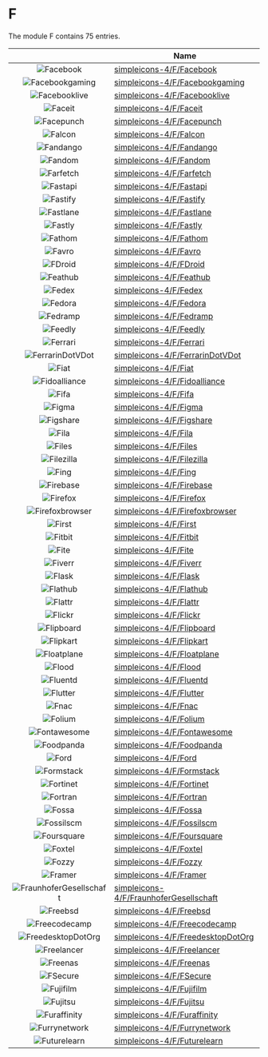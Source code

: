 # F

The module F contains 75 entries.



| |Name|
|:---:|---|
|![Facebook](../simpleicons-4/F/Facebook.element.png)|[simpleicons-4/F/Facebook](../simpleicons-4/F/Facebook.md)
|![Facebookgaming](../simpleicons-4/F/Facebookgaming.element.png)|[simpleicons-4/F/Facebookgaming](../simpleicons-4/F/Facebookgaming.md)
|![Facebooklive](../simpleicons-4/F/Facebooklive.element.png)|[simpleicons-4/F/Facebooklive](../simpleicons-4/F/Facebooklive.md)
|![Faceit](../simpleicons-4/F/Faceit.element.png)|[simpleicons-4/F/Faceit](../simpleicons-4/F/Faceit.md)
|![Facepunch](../simpleicons-4/F/Facepunch.element.png)|[simpleicons-4/F/Facepunch](../simpleicons-4/F/Facepunch.md)
|![Falcon](../simpleicons-4/F/Falcon.element.png)|[simpleicons-4/F/Falcon](../simpleicons-4/F/Falcon.md)
|![Fandango](../simpleicons-4/F/Fandango.element.png)|[simpleicons-4/F/Fandango](../simpleicons-4/F/Fandango.md)
|![Fandom](../simpleicons-4/F/Fandom.element.png)|[simpleicons-4/F/Fandom](../simpleicons-4/F/Fandom.md)
|![Farfetch](../simpleicons-4/F/Farfetch.element.png)|[simpleicons-4/F/Farfetch](../simpleicons-4/F/Farfetch.md)
|![Fastapi](../simpleicons-4/F/Fastapi.element.png)|[simpleicons-4/F/Fastapi](../simpleicons-4/F/Fastapi.md)
|![Fastify](../simpleicons-4/F/Fastify.element.png)|[simpleicons-4/F/Fastify](../simpleicons-4/F/Fastify.md)
|![Fastlane](../simpleicons-4/F/Fastlane.element.png)|[simpleicons-4/F/Fastlane](../simpleicons-4/F/Fastlane.md)
|![Fastly](../simpleicons-4/F/Fastly.element.png)|[simpleicons-4/F/Fastly](../simpleicons-4/F/Fastly.md)
|![Fathom](../simpleicons-4/F/Fathom.element.png)|[simpleicons-4/F/Fathom](../simpleicons-4/F/Fathom.md)
|![Favro](../simpleicons-4/F/Favro.element.png)|[simpleicons-4/F/Favro](../simpleicons-4/F/Favro.md)
|![FDroid](../simpleicons-4/F/FDroid.element.png)|[simpleicons-4/F/FDroid](../simpleicons-4/F/FDroid.md)
|![Feathub](../simpleicons-4/F/Feathub.element.png)|[simpleicons-4/F/Feathub](../simpleicons-4/F/Feathub.md)
|![Fedex](../simpleicons-4/F/Fedex.element.png)|[simpleicons-4/F/Fedex](../simpleicons-4/F/Fedex.md)
|![Fedora](../simpleicons-4/F/Fedora.element.png)|[simpleicons-4/F/Fedora](../simpleicons-4/F/Fedora.md)
|![Fedramp](../simpleicons-4/F/Fedramp.element.png)|[simpleicons-4/F/Fedramp](../simpleicons-4/F/Fedramp.md)
|![Feedly](../simpleicons-4/F/Feedly.element.png)|[simpleicons-4/F/Feedly](../simpleicons-4/F/Feedly.md)
|![Ferrari](../simpleicons-4/F/Ferrari.element.png)|[simpleicons-4/F/Ferrari](../simpleicons-4/F/Ferrari.md)
|![FerrarinDotVDot](../simpleicons-4/F/FerrarinDotVDot.element.png)|[simpleicons-4/F/FerrarinDotVDot](../simpleicons-4/F/FerrarinDotVDot.md)
|![Fiat](../simpleicons-4/F/Fiat.element.png)|[simpleicons-4/F/Fiat](../simpleicons-4/F/Fiat.md)
|![Fidoalliance](../simpleicons-4/F/Fidoalliance.element.png)|[simpleicons-4/F/Fidoalliance](../simpleicons-4/F/Fidoalliance.md)
|![Fifa](../simpleicons-4/F/Fifa.element.png)|[simpleicons-4/F/Fifa](../simpleicons-4/F/Fifa.md)
|![Figma](../simpleicons-4/F/Figma.element.png)|[simpleicons-4/F/Figma](../simpleicons-4/F/Figma.md)
|![Figshare](../simpleicons-4/F/Figshare.element.png)|[simpleicons-4/F/Figshare](../simpleicons-4/F/Figshare.md)
|![Fila](../simpleicons-4/F/Fila.element.png)|[simpleicons-4/F/Fila](../simpleicons-4/F/Fila.md)
|![Files](../simpleicons-4/F/Files.element.png)|[simpleicons-4/F/Files](../simpleicons-4/F/Files.md)
|![Filezilla](../simpleicons-4/F/Filezilla.element.png)|[simpleicons-4/F/Filezilla](../simpleicons-4/F/Filezilla.md)
|![Fing](../simpleicons-4/F/Fing.element.png)|[simpleicons-4/F/Fing](../simpleicons-4/F/Fing.md)
|![Firebase](../simpleicons-4/F/Firebase.element.png)|[simpleicons-4/F/Firebase](../simpleicons-4/F/Firebase.md)
|![Firefox](../simpleicons-4/F/Firefox.element.png)|[simpleicons-4/F/Firefox](../simpleicons-4/F/Firefox.md)
|![Firefoxbrowser](../simpleicons-4/F/Firefoxbrowser.element.png)|[simpleicons-4/F/Firefoxbrowser](../simpleicons-4/F/Firefoxbrowser.md)
|![First](../simpleicons-4/F/First.element.png)|[simpleicons-4/F/First](../simpleicons-4/F/First.md)
|![Fitbit](../simpleicons-4/F/Fitbit.element.png)|[simpleicons-4/F/Fitbit](../simpleicons-4/F/Fitbit.md)
|![Fite](../simpleicons-4/F/Fite.element.png)|[simpleicons-4/F/Fite](../simpleicons-4/F/Fite.md)
|![Fiverr](../simpleicons-4/F/Fiverr.element.png)|[simpleicons-4/F/Fiverr](../simpleicons-4/F/Fiverr.md)
|![Flask](../simpleicons-4/F/Flask.element.png)|[simpleicons-4/F/Flask](../simpleicons-4/F/Flask.md)
|![Flathub](../simpleicons-4/F/Flathub.element.png)|[simpleicons-4/F/Flathub](../simpleicons-4/F/Flathub.md)
|![Flattr](../simpleicons-4/F/Flattr.element.png)|[simpleicons-4/F/Flattr](../simpleicons-4/F/Flattr.md)
|![Flickr](../simpleicons-4/F/Flickr.element.png)|[simpleicons-4/F/Flickr](../simpleicons-4/F/Flickr.md)
|![Flipboard](../simpleicons-4/F/Flipboard.element.png)|[simpleicons-4/F/Flipboard](../simpleicons-4/F/Flipboard.md)
|![Flipkart](../simpleicons-4/F/Flipkart.element.png)|[simpleicons-4/F/Flipkart](../simpleicons-4/F/Flipkart.md)
|![Floatplane](../simpleicons-4/F/Floatplane.element.png)|[simpleicons-4/F/Floatplane](../simpleicons-4/F/Floatplane.md)
|![Flood](../simpleicons-4/F/Flood.element.png)|[simpleicons-4/F/Flood](../simpleicons-4/F/Flood.md)
|![Fluentd](../simpleicons-4/F/Fluentd.element.png)|[simpleicons-4/F/Fluentd](../simpleicons-4/F/Fluentd.md)
|![Flutter](../simpleicons-4/F/Flutter.element.png)|[simpleicons-4/F/Flutter](../simpleicons-4/F/Flutter.md)
|![Fnac](../simpleicons-4/F/Fnac.element.png)|[simpleicons-4/F/Fnac](../simpleicons-4/F/Fnac.md)
|![Folium](../simpleicons-4/F/Folium.element.png)|[simpleicons-4/F/Folium](../simpleicons-4/F/Folium.md)
|![Fontawesome](../simpleicons-4/F/Fontawesome.element.png)|[simpleicons-4/F/Fontawesome](../simpleicons-4/F/Fontawesome.md)
|![Foodpanda](../simpleicons-4/F/Foodpanda.element.png)|[simpleicons-4/F/Foodpanda](../simpleicons-4/F/Foodpanda.md)
|![Ford](../simpleicons-4/F/Ford.element.png)|[simpleicons-4/F/Ford](../simpleicons-4/F/Ford.md)
|![Formstack](../simpleicons-4/F/Formstack.element.png)|[simpleicons-4/F/Formstack](../simpleicons-4/F/Formstack.md)
|![Fortinet](../simpleicons-4/F/Fortinet.element.png)|[simpleicons-4/F/Fortinet](../simpleicons-4/F/Fortinet.md)
|![Fortran](../simpleicons-4/F/Fortran.element.png)|[simpleicons-4/F/Fortran](../simpleicons-4/F/Fortran.md)
|![Fossa](../simpleicons-4/F/Fossa.element.png)|[simpleicons-4/F/Fossa](../simpleicons-4/F/Fossa.md)
|![Fossilscm](../simpleicons-4/F/Fossilscm.element.png)|[simpleicons-4/F/Fossilscm](../simpleicons-4/F/Fossilscm.md)
|![Foursquare](../simpleicons-4/F/Foursquare.element.png)|[simpleicons-4/F/Foursquare](../simpleicons-4/F/Foursquare.md)
|![Foxtel](../simpleicons-4/F/Foxtel.element.png)|[simpleicons-4/F/Foxtel](../simpleicons-4/F/Foxtel.md)
|![Fozzy](../simpleicons-4/F/Fozzy.element.png)|[simpleicons-4/F/Fozzy](../simpleicons-4/F/Fozzy.md)
|![Framer](../simpleicons-4/F/Framer.element.png)|[simpleicons-4/F/Framer](../simpleicons-4/F/Framer.md)
|![FraunhoferGesellschaft](../simpleicons-4/F/FraunhoferGesellschaft.element.png)|[simpleicons-4/F/FraunhoferGesellschaft](../simpleicons-4/F/FraunhoferGesellschaft.md)
|![Freebsd](../simpleicons-4/F/Freebsd.element.png)|[simpleicons-4/F/Freebsd](../simpleicons-4/F/Freebsd.md)
|![Freecodecamp](../simpleicons-4/F/Freecodecamp.element.png)|[simpleicons-4/F/Freecodecamp](../simpleicons-4/F/Freecodecamp.md)
|![FreedesktopDotOrg](../simpleicons-4/F/FreedesktopDotOrg.element.png)|[simpleicons-4/F/FreedesktopDotOrg](../simpleicons-4/F/FreedesktopDotOrg.md)
|![Freelancer](../simpleicons-4/F/Freelancer.element.png)|[simpleicons-4/F/Freelancer](../simpleicons-4/F/Freelancer.md)
|![Freenas](../simpleicons-4/F/Freenas.element.png)|[simpleicons-4/F/Freenas](../simpleicons-4/F/Freenas.md)
|![FSecure](../simpleicons-4/F/FSecure.element.png)|[simpleicons-4/F/FSecure](../simpleicons-4/F/FSecure.md)
|![Fujifilm](../simpleicons-4/F/Fujifilm.element.png)|[simpleicons-4/F/Fujifilm](../simpleicons-4/F/Fujifilm.md)
|![Fujitsu](../simpleicons-4/F/Fujitsu.element.png)|[simpleicons-4/F/Fujitsu](../simpleicons-4/F/Fujitsu.md)
|![Furaffinity](../simpleicons-4/F/Furaffinity.element.png)|[simpleicons-4/F/Furaffinity](../simpleicons-4/F/Furaffinity.md)
|![Furrynetwork](../simpleicons-4/F/Furrynetwork.element.png)|[simpleicons-4/F/Furrynetwork](../simpleicons-4/F/Furrynetwork.md)
|![Futurelearn](../simpleicons-4/F/Futurelearn.element.png)|[simpleicons-4/F/Futurelearn](../simpleicons-4/F/Futurelearn.md)

